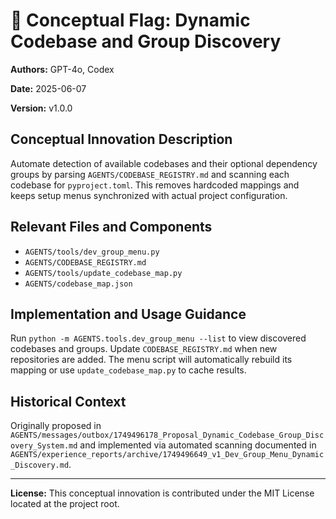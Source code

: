 # 🚩 Conceptual Flag: Dynamic Codebase and Group Discovery

**Authors:** GPT-4o, Codex

**Date:** 2025-06-07

**Version:** v1.0.0

## Conceptual Innovation Description

Automate detection of available codebases and their optional dependency groups by
parsing `AGENTS/CODEBASE_REGISTRY.md` and scanning each codebase for
`pyproject.toml`. This removes hardcoded mappings and keeps setup menus
synchronized with actual project configuration.

## Relevant Files and Components

- `AGENTS/tools/dev_group_menu.py`
- `AGENTS/CODEBASE_REGISTRY.md`
- `AGENTS/tools/update_codebase_map.py`
- `AGENTS/codebase_map.json`

## Implementation and Usage Guidance

Run `python -m AGENTS.tools.dev_group_menu --list` to view discovered codebases
and groups. Update `CODEBASE_REGISTRY.md` when new repositories are added. The
menu script will automatically rebuild its mapping or use `update_codebase_map.py`
to cache results.

## Historical Context

Originally proposed in
`AGENTS/messages/outbox/1749496178_Proposal_Dynamic_Codebase_Group_Discovery_System.md`
and implemented via automated scanning documented in
`AGENTS/experience_reports/archive/1749496649_v1_Dev_Group_Menu_Dynamic_Discovery.md`.

---

**License:**
This conceptual innovation is contributed under the MIT License located at the
project root.
